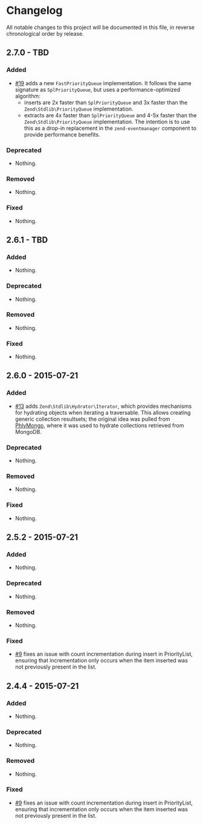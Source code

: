 # Changelog

All notable changes to this project will be documented in this file, in reverse chronological order by release.

## 2.7.0 - TBD

### Added

- [#19](https://github.com/zendframework/zend-stdlib/pull/19) adds a new
  `FastPriorityQueue` implementation. It follows the same signature as
  `SplPriorityQueue`, but uses a performance-optimized algorithm:
  - inserts are 2x faster than `SplPriorityQueue` and 3x faster than the
    `Zend\Stdlib\PriorityQueue` implementation.
  - extracts are 4x faster than `SplPriorityQueue` and 4-5x faster than the
    `Zend\Stdlib\PriorityQueue` implementation.
  The intention is to use this as a drop-in replacement in the
  `zend-eventmanager` component to provide performance benefits.

### Deprecated

- Nothing.

### Removed

- Nothing.

### Fixed

- Nothing.

## 2.6.1 - TBD

### Added

- Nothing.

### Deprecated

- Nothing.

### Removed

- Nothing.

### Fixed

- Nothing.

## 2.6.0 - 2015-07-21

### Added

- [#13](https://github.com/zendframework/zend-stdlib/pull/13) adds
  `Zend\Stdlib\Hydrator\Iterator`, which provides mechanisms for hydrating
  objects when iterating a traversable. This allows creating generic collection
  resultsets; the original idea was pulled from
  [PhlyMongo](https://github.com/phly/PhlyMongo), where it was used to hydrate
  collections retrieved from MongoDB.

### Deprecated

- Nothing.

### Removed

- Nothing.

### Fixed

- Nothing.

## 2.5.2 - 2015-07-21

### Added

- Nothing.

### Deprecated

- Nothing.

### Removed

- Nothing.

### Fixed

- [#9](https://github.com/zendframework/zend-stdlib/pull/9) fixes an issue with
  count incrementation during insert in PriorityList, ensuring that incrementation only
  occurs when the item inserted was not previously present in the list.

## 2.4.4 - 2015-07-21

### Added

- Nothing.

### Deprecated

- Nothing.

### Removed

- Nothing.

### Fixed

- [#9](https://github.com/zendframework/zend-stdlib/pull/9) fixes an issue with
  count incrementation during insert in PriorityList, ensuring that incrementation only
  occurs when the item inserted was not previously present in the list.
